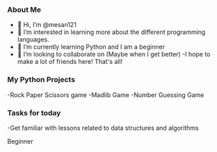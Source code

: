 ### About Me
- 👋 Hi, I’m @mesan121
- 👀 I’m interested in learning more about the different programming languages.
- 🌱 I’m currently learning Python and I am a beginner
- 💞️ I’m looking to collaborate on (Maybe when I get better)
-I hope to make a lot of friends here! That's all!

### My Python Projects
-Rock Paper Scissors game
-Madlib Game
-Number Guessing Game

### Tasks for today
-Get familiar with lessons related to data structures and algorithms


<!---
mesan121/mesan121 is a ✨ special ✨ repository because its `README.md` (this file) appears on your GitHub profile.
You can click the Preview link to take a look at your changes.
--->
Beginner
